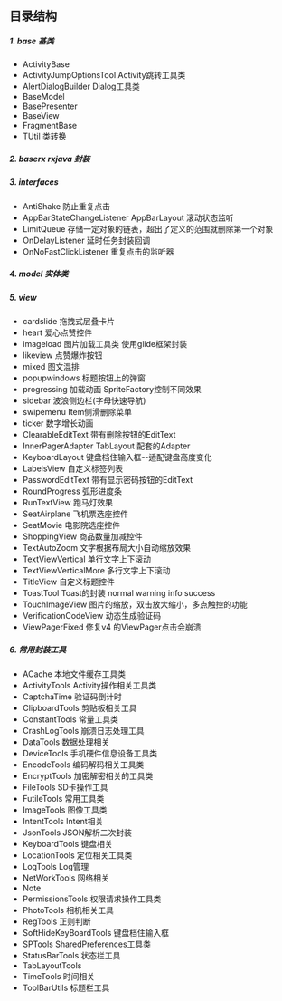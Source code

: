 ## 目录结构
##### 1. base 基类
- ActivityBase
- ActivityJumpOptionsTool Activity跳转工具类
- AlertDialogBuilder   Dialog工具类
- BaseModel
- BasePresenter
- BaseView
- FragmentBase
- TUtil 类转换
##### 2. baserx rxjava 封装
##### 3. interfaces
- AntiShake 防止重复点击
- AppBarStateChangeListener AppBarLayout 滚动状态监听
- LimitQueue 存储一定对象的链表，超出了定义的范围就删除第一个对象
- OnDelayListener 延时任务封装回调
- OnNoFastClickListener 重复点击的监听器

##### 4. model 实体类
##### 5. view
- cardslide 拖拽式层叠卡片
- heart 爱心点赞控件
- imageload 图片加载工具类 使用glide框架封装
- likeview 点赞爆炸按钮
- mixed 图文混排
- popupwindows 标题按钮上的弹窗
- progressing 加载动画 SpriteFactory控制不同效果
- sidebar 波浪侧边栏(字母快速导航)
- swipemenu Item侧滑删除菜单
- ticker 数字增长动画
- ClearableEditText 带有删除按钮的EditText
- InnerPagerAdapter  TabLayout 配套的Adapter
- KeyboardLayout 键盘档住输入框--适配键盘高度变化
- LabelsView 自定义标签列表
- PasswordEditText 带有显示密码按钮的EditText
- RoundProgress 弧形进度条
- RunTextView 跑马灯效果
- SeatAirplane 飞机票选座控件
- SeatMovie 电影院选座控件
- ShoppingView 商品数量加减控件
- TextAutoZoom 文字根据布局大小自动缩放效果
- TextViewVertical 单行文字上下滚动
- TextViewVerticalMore 多行文字上下滚动
- TitleView 自定义标题控件
- ToastTool Toast的封装 normal warning info success
- TouchImageView 图片的缩放，双击放大缩小，多点触控的功能
- VerificationCodeView 动态生成验证码
- ViewPagerFixed  修复v4 的ViewPager点击会崩溃

##### 6.  常用封装工具
-  ACache 本地文件缓存工具类
-  ActivityTools Activity操作相关工具类
-  CaptchaTime 验证码倒计时
-  ClipboardTools 剪贴板相关工具
-  ConstantTools 常量工具类
-  CrashLogTools 崩溃日志处理工具
-  DataTools 数据处理相关
-  DeviceTools 手机硬件信息设备工具类
-  EncodeTools 编码解码相关工具类
-  EncryptTools 加密解密相关的工具类
-  FileTools SD卡操作工具
-  FutileTools 常用工具类
-  ImageTools 图像工具类
-  IntentTools Intent相关
-  JsonTools JSON解析二次封装
-  KeyboardTools 键盘相关
-  LocationTools 定位相关工具类
-  LogTools Log管理
-  NetWorkTools 网络相关
-  Note
-  PermissionsTools 权限请求操作工具类
-  PhotoTools 相机相关工具
-  RegTools 正则判断
-  SoftHideKeyBoardTools 键盘档住输入框
-  SPTools SharedPreferences工具类
-  StatusBarTools 状态栏工具
-  TabLayoutTools
-  TimeTools 时间相关
-  ToolBarUtils 标题栏工具

